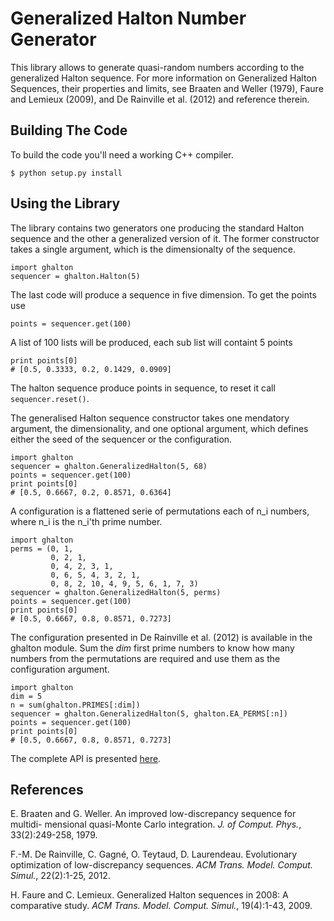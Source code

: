Generalized Halton Number Generator
===================================

This library allows to generate quasi-random numbers according to the
generalized Halton sequence. For more information on Generalized Halton
Sequences, their properties and limits, see Braaten and Weller (1979), Faure
and Lemieux (2009), and De Rainville et al. (2012) and reference therein.


Building The Code
-----------------
To build the code you'll need a working C++ compiler. 

    $ python setup.py install


Using the Library
-----------------
The library contains two generators one producing the standard Halton sequence
and the other a generalized version of it. The former constructor takes a
single argument, which is the dimensionalty of the sequence.

    import ghalton
    sequencer = ghalton.Halton(5)

The last code will produce a sequence in five dimension. To get the points use

    points = sequencer.get(100)

A list of 100 lists will be produced, each sub list will containt 5 points

    print points[0]
    # [0.5, 0.3333, 0.2, 0.1429, 0.0909]

The halton sequence produce points in sequence, to reset it call
`sequencer.reset()`.

The generalised Halton sequence constructor takes one mendatory argument, the
dimensionality, and one optional argument, which defines either the seed of
the sequencer or the configuration.

    import ghalton
    sequencer = ghalton.GeneralizedHalton(5, 68)
    points = sequencer.get(100)
    print points[0]
    # [0.5, 0.6667, 0.2, 0.8571, 0.6364]

A configuration is a flattened serie of permutations each of n_i numbers,
where n_i is the n_i'th prime number.

    import ghalton
    perms = (0, 1,
             0, 2, 1,
             0, 4, 2, 3, 1,
             0, 6, 5, 4, 3, 2, 1,
             0, 8, 2, 10, 4, 9, 5, 6, 1, 7, 3)
    sequencer = ghalton.GeneralizedHalton(5, perms)
    points = sequencer.get(100)
    print points[0]
    # [0.5, 0.6667, 0.8, 0.8571, 0.7273]

The configuration presented in De Rainville et al. (2012) is available in the
ghalton module. Sum the *dim* first prime numbers to know how many numbers from the permutations are required
and use them as the configuration argument.

    import ghalton
    dim = 5
    n = sum(ghalton.PRIMES[:dim])
    sequencer = ghalton.GeneralizedHalton(5, ghalton.EA_PERMS[:n])
    points = sequencer.get(100)
    print points[0]
    # [0.5, 0.6667, 0.8, 0.8571, 0.7273]

The complete API is presented [here]("http://vision.gel.ulaval.ca/~fmdrainville/doc/python/index.html").

References
----------
E. Braaten and G. Weller. An improved low-discrepancy sequence for multidi-
mensional quasi-Monte Carlo integration. *J. of Comput. Phys.*,
33(2):249-258, 1979.

F.-M. De Rainville, C. Gagné, O. Teytaud, D. Laurendeau. Evolutionary
optimization of low-discrepancy sequences. *ACM Trans. Model. Comput. Simul.*,
22(2):1-25, 2012.

H. Faure and C. Lemieux. Generalized Halton sequences in 2008: A comparative
study. *ACM Trans. Model. Comput. Simul.*, 19(4):1-43, 2009.